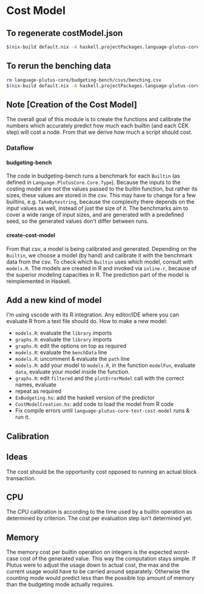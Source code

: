 # Cost Model

## To regenerate costModel.json

```bash
$(nix-build default.nix -A haskell.projectPackages.language-plutus-core.components.benchmarks.language-plutus-core-create-cost-model)/bin/language-plutus-core-create-cost-model
```

## To rerun the benching data

```bash
rm language-plutus-core/budgeting-bench/csvs/benching.csv
$(nix-build default.nix -A haskell.projectPackages.language-plutus-core.components.benchmarks.language-plutus-core-budgeting-bench)/bin/language-plutus-core-budgeting-bench
```

## Note [Creation of the Cost Model]

The overall goal of this module is to create the functions and calibrate the numbers which accurately predict how much each builtin (and each CEK step) will cost a node. From that we derive how much a script should cost.

### Dataflow

#### budgeting-bench

The code in budgeting-bench runs a benchmark for each `Builtin` (as defined in `Language.PlutusCore.Core.Type`). Because the inputs to the costing model are not the values passed to the builtin function, but rather its sizes, these values are stored in the csv. This may have to change for a few builtins, e.g. `TakeBytestring`, because the complexity there depends on the input values as well, instead of just the size of it. The benchmarks aim to cover a wide range of input sizes, and are generated with a predefined seed, so the generated values don't differ between runs.

#### create-cost-model

From that csv, a model is being calibrated and generated. Depending on the `Builtin`, we choose a model (by hand) and calibrate it with the benchmark data from the csv. To check which `Builtin` uses which model, consult with `models.R`. The models are created in R and invoked via `inline-r`, because of the superior modeling capacities in R. The prediction part of the model is reimplemented in Haskell.

## Add a new kind of model

I'm using vscode with its R integration. Any editor/IDE where you can evaluate R from a text file should do.
How to make a new model:

- `models.R`: evaluate the `library` imports
- `graphs.R`: evaluate the `library` imports
- `graphs.R`: edit the options on top as required
- `models.R`: evaluate the `benchData` line
- `models.R`: uncomment & evaluate the `path` line
- `models.R`: add your model to `models.R`, in the function `modelFun`, evaluate `data`, evaluate your model inside the function.
- `graphs.R`: edit `filtered` and the `plotErrorModel` call with the correct names, evaluate
- repeat as required
- `ExBudgeting.hs`: add the haskell version of the predictor
- `CostModelCreation.hs`: add code to load the model from R code
- Fix compile errors until `language-plutus-core-test-cost-model` runs & run it.

## Calibration

## Ideas

The cost should be the opportunity cost opposed to running an actual block transaction.

## CPU

The CPU calibration is according to the time used by a builtin operation as
determined by criterion. The cost per evaluation step isn't determined yet.

## Memory

The memory cost per builtin operation on integers is the expected worst-case
cost of the generated value. This way the computation stays simple. If Plutus
were to adjust the usage down to actual cost, the max and the current usage
would have to be carried around separately. Otherwise the counting mode would
predict less than the possible top amount of memory than the budgeting mode
actually requires.
